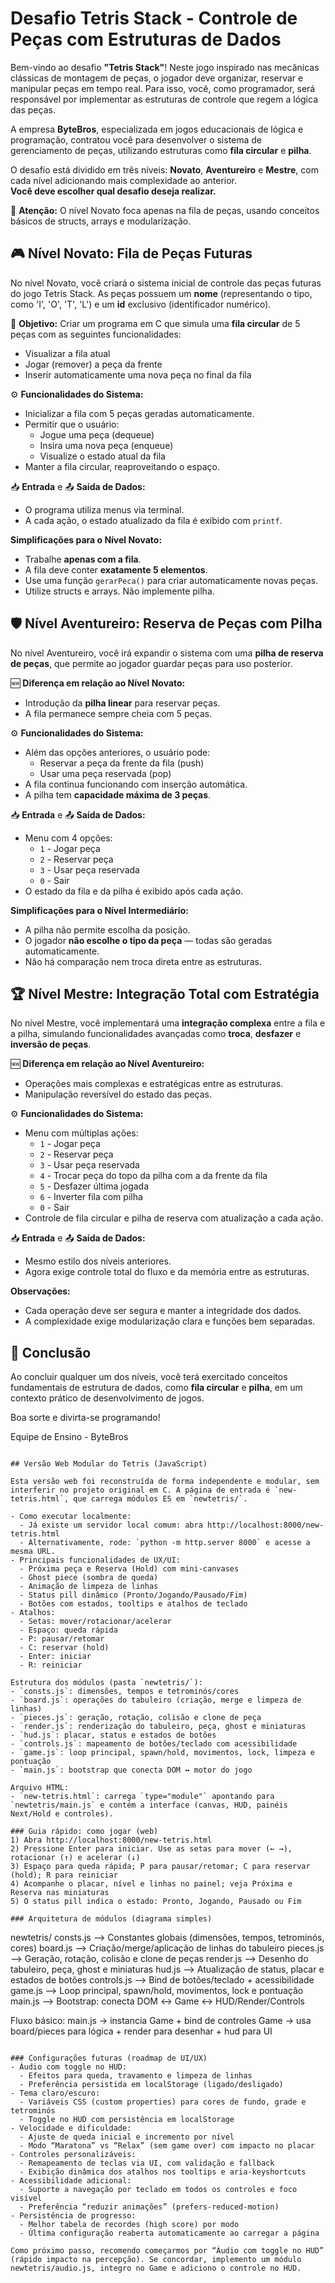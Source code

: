 # Desafio Tetris Stack - Controle de Peças com Estruturas de Dados

Bem-vindo ao desafio **"Tetris Stack"**! Neste jogo inspirado nas mecânicas clássicas de montagem de peças, o jogador deve organizar, reservar e manipular peças em tempo real. Para isso, você, como programador, será responsável por implementar as estruturas de controle que regem a lógica das peças.

A empresa **ByteBros**, especializada em jogos educacionais de lógica e programação, contratou você para desenvolver o sistema de gerenciamento de peças, utilizando estruturas como **fila circular** e **pilha**.

O desafio está dividido em três níveis: **Novato**, **Aventureiro** e **Mestre**, com cada nível adicionando mais complexidade ao anterior.  
**Você deve escolher qual desafio deseja realizar.**

🚨 **Atenção:** O nível Novato foca apenas na fila de peças, usando conceitos básicos de structs, arrays e modularização.

## 🎮 Nível Novato: Fila de Peças Futuras

No nível Novato, você criará o sistema inicial de controle das peças futuras do jogo Tetris Stack. As peças possuem um **nome** (representando o tipo, como 'I', 'O', 'T', 'L') e um **id** exclusivo (identificador numérico).

🚩 **Objetivo:** Criar um programa em C que simula uma **fila circular** de 5 peças com as seguintes funcionalidades:

*   Visualizar a fila atual
*   Jogar (remover) a peça da frente
*   Inserir automaticamente uma nova peça no final da fila

⚙️ **Funcionalidades do Sistema:**

*   Inicializar a fila com 5 peças geradas automaticamente.
*   Permitir que o usuário:
    *   Jogue uma peça (dequeue)
    *   Insira uma nova peça (enqueue)
    *   Visualize o estado atual da fila
*   Manter a fila circular, reaproveitando o espaço.

📥 **Entrada** e 📤 **Saída de Dados:**

*   O programa utiliza menus via terminal.
*   A cada ação, o estado atualizado da fila é exibido com `printf`.

**Simplificações para o Nível Novato:**

*   Trabalhe **apenas com a fila**.
*   A fila deve conter **exatamente 5 elementos**.
*   Use uma função `gerarPeca()` para criar automaticamente novas peças.
*   Utilize structs e arrays. Não implemente pilha.

## 🛡️ Nível Aventureiro: Reserva de Peças com Pilha

No nível Aventureiro, você irá expandir o sistema com uma **pilha de reserva de peças**, que permite ao jogador guardar peças para uso posterior.

🆕 **Diferença em relação ao Nível Novato:**

*   Introdução da **pilha linear** para reservar peças.
*   A fila permanece sempre cheia com 5 peças.

⚙️ **Funcionalidades do Sistema:**

*   Além das opções anteriores, o usuário pode:
    *   Reservar a peça da frente da fila (push)
    *   Usar uma peça reservada (pop)
*   A fila continua funcionando com inserção automática.
*   A pilha tem **capacidade máxima de 3 peças**.

📥 **Entrada** e 📤 **Saída de Dados:**

*   Menu com 4 opções:
    * `1` - Jogar peça
    * `2` - Reservar peça
    * `3` - Usar peça reservada
    * `0` - Sair
*   O estado da fila e da pilha é exibido após cada ação.

**Simplificações para o Nível Intermediário:**

*   A pilha não permite escolha da posição.
*   O jogador **não escolhe o tipo da peça** — todas são geradas automaticamente.
*   Não há comparação nem troca direta entre as estruturas.

## 🏆 Nível Mestre: Integração Total com Estratégia

No nível Mestre, você implementará uma **integração complexa** entre a fila e a pilha, simulando funcionalidades avançadas como **troca**, **desfazer** e **inversão de peças**.

🆕 **Diferença em relação ao Nível Aventureiro:**

*   Operações mais complexas e estratégicas entre as estruturas.
*   Manipulação reversível do estado das peças.

⚙️ **Funcionalidades do Sistema:**

*   Menu com múltiplas ações:
    * `1` - Jogar peça
    * `2` - Reservar peça
    * `3` - Usar peça reservada
    * `4` - Trocar peça do topo da pilha com a da frente da fila
    * `5` - Desfazer última jogada
    * `6` - Inverter fila com pilha
    * `0` - Sair
*   Controle de fila circular e pilha de reserva com atualização a cada ação.

📥 **Entrada** e 📤 **Saída de Dados:**

*   Mesmo estilo dos níveis anteriores.
*   Agora exige controle total do fluxo e da memória entre as estruturas.

**Observações:**

*   Cada operação deve ser segura e manter a integridade dos dados.
*   A complexidade exige modularização clara e funções bem separadas.

## 🏁 Conclusão

Ao concluir qualquer um dos níveis, você terá exercitado conceitos fundamentais de estrutura de dados, como **fila circular** e **pilha**, em um contexto prático de desenvolvimento de jogos.

Boa sorte e divirta-se programando!

Equipe de Ensino - ByteBros

```

## Versão Web Modular do Tetris (JavaScript)

Esta versão web foi reconstruída de forma independente e modular, sem interferir no projeto original em C. A página de entrada é `new-tetris.html`, que carrega módulos ES em `newtetris/`.

- Como executar localmente:
  - Já existe um servidor local comum: abra http://localhost:8000/new-tetris.html
  - Alternativamente, rode: `python -m http.server 8000` e acesse a mesma URL.
- Principais funcionalidades de UX/UI:
  - Próxima peça e Reserva (Hold) com mini-canvases
  - Ghost piece (sombra de queda)
  - Animação de limpeza de linhas
  - Status pill dinâmico (Pronto/Jogando/Pausado/Fim)
  - Botões com estados, tooltips e atalhos de teclado
- Atalhos:
  - Setas: mover/rotacionar/acelerar
  - Espaço: queda rápida
  - P: pausar/retomar
  - C: reservar (hold)
  - Enter: iniciar
  - R: reiniciar

Estrutura dos módulos (pasta `newtetris/`):
- `consts.js`: dimensões, tempos e tetrominós/cores
- `board.js`: operações do tabuleiro (criação, merge e limpeza de linhas)
- `pieces.js`: geração, rotação, colisão e clone de peça
- `render.js`: renderização do tabuleiro, peça, ghost e miniaturas
- `hud.js`: placar, status e estados de botões
- `controls.js`: mapeamento de botões/teclado com acessibilidade
- `game.js`: loop principal, spawn/hold, movimentos, lock, limpeza e pontuação
- `main.js`: bootstrap que conecta DOM ↔ motor do jogo

Arquivo HTML:
- `new-tetris.html`: carrega `type="module"` apontando para `newtetris/main.js` e contém a interface (canvas, HUD, painéis Next/Hold e controles).

### Guia rápido: como jogar (web)
1) Abra http://localhost:8000/new-tetris.html
2) Pressione Enter para iniciar. Use as setas para mover (← →), rotacionar (↑) e acelerar (↓)
3) Espaço para queda rápida; P para pausar/retomar; C para reservar (hold); R para reiniciar
4) Acompanhe o placar, nível e linhas no painel; veja Próxima e Reserva nas miniaturas
5) O status pill indica o estado: Pronto, Jogando, Pausado ou Fim

### Arquitetura de módulos (diagrama simples)
```
newtetris/
  consts.js     --> Constantes globais (dimensões, tempos, tetrominós, cores)
  board.js      --> Criação/merge/aplicação de linhas do tabuleiro
  pieces.js     --> Geração, rotação, colisão e clone de peças
  render.js     --> Desenho do tabuleiro, peça, ghost e miniaturas
  hud.js        --> Atualização de status, placar e estados de botões
  controls.js   --> Bind de botões/teclado + acessibilidade
  game.js       --> Loop principal, spawn/hold, movimentos, lock e pontuação
  main.js       --> Bootstrap: conecta DOM ↔ Game ↔ HUD/Render/Controls

Fluxo básico:
main.js -> instancia Game + bind de controles
Game -> usa board/pieces para lógica + render para desenhar + hud para UI
```

### Configurações futuras (roadmap de UI/UX)
- Áudio com toggle no HUD:
  - Efeitos para queda, travamento e limpeza de linhas
  - Preferência persistida em localStorage (ligado/desligado)
- Tema claro/escuro:
  - Variáveis CSS (custom properties) para cores de fundo, grade e tetrominós
  - Toggle no HUD com persistência em localStorage
- Velocidade e dificuldade:
  - Ajuste de queda inicial e incremento por nível
  - Modo “Maratona” vs “Relax” (sem game over) com impacto no placar
- Controles personalizáveis:
  - Remapeamento de teclas via UI, com validação e fallback
  - Exibição dinâmica dos atalhos nos tooltips e aria-keyshortcuts
- Acessibilidade adicional:
  - Suporte a navegação por teclado em todos os controles e foco visível
  - Preferência “reduzir animações” (prefers-reduced-motion)
- Persistência de progresso:
  - Melhor tabela de recordes (high score) por modo
  - Última configuração reaberta automaticamente ao carregar a página

Como próximo passo, recomendo começarmos por “Áudio com toggle no HUD” (rápido impacto na percepção). Se concordar, implemento um módulo newtetris/audio.js, integro no Game e adiciono o controle no HUD.

